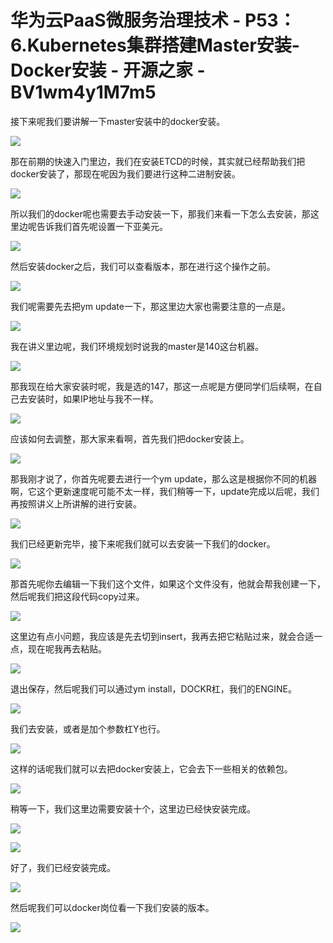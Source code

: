 # 华为云PaaS微服务治理技术 - P53：6.Kubernetes集群搭建Master安装-Docker安装 - 开源之家 - BV1wm4y1M7m5

接下来呢我们要讲解一下master安装中的docker安装。

![](img/1b1fbb7b19c32a57c33770733a0f754f_1.png)

那在前期的快速入门里边，我们在安装ETCD的时候，其实就已经帮助我们把docker安装了，那现在呢因为我们要进行这种二进制安装。



![](img/1b1fbb7b19c32a57c33770733a0f754f_3.png)

所以我们的docker呢也需要去手动安装一下，那我们来看一下怎么去安装，那这里边呢告诉我们首先呢设置一下亚美元。



![](img/1b1fbb7b19c32a57c33770733a0f754f_5.png)

然后安装docker之后，我们可以查看版本，那在进行这个操作之前。

![](img/1b1fbb7b19c32a57c33770733a0f754f_7.png)

我们呢需要先去把ym update一下，那这里边大家也需要注意的一点是。

![](img/1b1fbb7b19c32a57c33770733a0f754f_9.png)

我在讲义里边呢，我们环境规划时说我的master是140这台机器。

![](img/1b1fbb7b19c32a57c33770733a0f754f_11.png)

那我现在给大家安装时呢，我是选的147，那这一点呢是方便同学们后续啊，在自己去安装时，如果IP地址与我不一样。



![](img/1b1fbb7b19c32a57c33770733a0f754f_13.png)

应该如何去调整，那大家来看啊，首先我们把docker安装上。

![](img/1b1fbb7b19c32a57c33770733a0f754f_15.png)

那我刚才说了，你首先呢要去进行一个ym update，那么这是根据你不同的机器啊，它这个更新速度呢可能不太一样，我们稍等一下，update完成以后呢，我们再按照讲义上所讲解的进行安装。



![](img/1b1fbb7b19c32a57c33770733a0f754f_17.png)

我们已经更新完毕，接下来呢我们就可以去安装一下我们的docker。

![](img/1b1fbb7b19c32a57c33770733a0f754f_19.png)

那首先呢你去编辑一下我们这个文件，如果这个文件没有，他就会帮我创建一下，然后呢我们把这段代码copy过来。



![](img/1b1fbb7b19c32a57c33770733a0f754f_21.png)

这里边有点小问题，我应该是先去切到insert，我再去把它粘贴过来，就会合适一点，现在呢我再去粘贴。

![](img/1b1fbb7b19c32a57c33770733a0f754f_23.png)

退出保存，然后呢我们可以通过ym install，DOCKR杠，我们的ENGINE。

![](img/1b1fbb7b19c32a57c33770733a0f754f_25.png)

我们去安装，或者是加个参数杠Y也行。

![](img/1b1fbb7b19c32a57c33770733a0f754f_27.png)

这样的话呢我们就可以去把docker安装上，它会去下一些相关的依赖包。

![](img/1b1fbb7b19c32a57c33770733a0f754f_29.png)

稍等一下，我们这里边需要安装十个，这里边已经快安装完成。

![](img/1b1fbb7b19c32a57c33770733a0f754f_31.png)

![](img/1b1fbb7b19c32a57c33770733a0f754f_32.png)

好了，我们已经安装完成。

![](img/1b1fbb7b19c32a57c33770733a0f754f_34.png)

然后呢我们可以docker岗位看一下我们安装的版本。

![](img/1b1fbb7b19c32a57c33770733a0f754f_36.png)